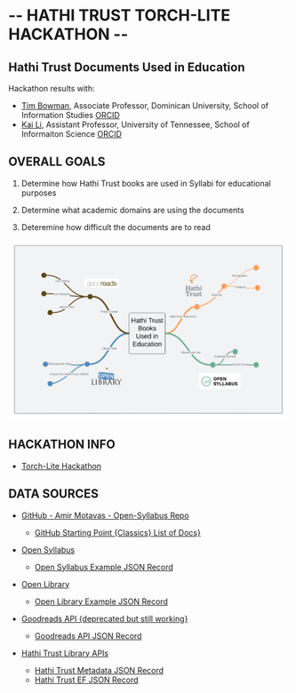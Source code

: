 # -- HATHI TRUST TORCH-LITE HACKATHON -- #
## Hathi Trust Documents Used in Education ##


Hackathon results with: 

-  [Tim Bowman](https://www.dom.edu/directory/tim-bowman), Associate Professor, Dominican University, School of Information Studies [ORCID](https://orcid.org/0000-0003-0247-4771)
-  [Kai Li](https://sis.utk.edu/about/directory/kai-li), Assistant Professor, University of Tennessee, School of Informaiton Science [ORCID](https://orcid.org/0000-0002-7264-365X)

## OVERALL GOALS ##
1. Determine how Hathi Trust books are used in Syllabi for educational purposes

2. Determine what academic domains are using the documents

3. Deteremine how difficult the documents are to read


![Mind Map of Hackathon Project Mashup](images/Mind%20map%20with%20lines.png)


## HACKATHON INFO ##
- [Torch-Lite Hackathon](https://htrc.github.io/torchlite-hackathon/)


## DATA SOURCES ##

- [GitHub - Amir Motavas - Open-Syllabus Repo](https://github.com/mtdamir/open-syllabus/tree/master)
  - [GitHub Starting Point {Classics} List of Docs}](https://raw.githubusercontent.com/mtdamir/open-syllabus/master/urls.csv)
 
- [Open Syllabus](https://docs.opensyllabus.org/index.html)
  - [Open Syllabus Example JSON Record](https://explorer-api.opensyllabus.org/v1/works/50903952394903.json)
    
- [Open Library](https://openlibrary.org/)
  - [Open Library Example JSON Record](https://openlibrary.org/search.json?title=Metamorphoses&author=Ovid)
 
- [Goodreads API {deprecated but still working} ](https://www.goodreads.com/api)
  - [Goodreads API JSON Record](https://www.goodreads.com/book/review_counts.json?isbns=2080720929)
 
- [Hathi Trust Library APIs](https://www.hathitrust.org/member-libraries/resources-for-librarians/data-resources/)
  -  [Hathi Trust Metadata JSON Record](https://catalog.hathitrust.org/api/volumes/full/recordnumber/009709406.json)
  -  [Hathi Trust EF JSON Record](https://data.htrc.illinois.edu/ef-api/volumes/hvd.32044090286501)
 

